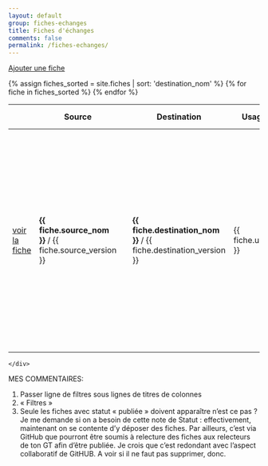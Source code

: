```yaml
---
layout: default
group: fiches-echanges
title: Fiches d'échanges
comments: false
permalink: /fiches-echanges/
---
```


<div class="container container-index">
  
  <div class="row">
    <div class="col-12">
      <p class="text-right"><a class="btn btn-secondary" href="/nouvelle-fiche-echange/" role="button"><i class="fa fa-plus" aria-hidden="true"></i> Ajouter une fiche</a></p>
    </div>
  </div>
  
  <div class="row">
    <div class="col-12">
      <table id="tablefilter" class="table">
        <thead>
          <tr>
            <th></th>
            <th>Source</th>
            <th></th>
            <th>Destination</th>
            <th>Usage-Métier</th>
            <th>Statut</th>
            <th>Mise à jour</th>
          </tr>
        </thead>
        <tbody>
          {% assign fiches_sorted = site.fiches | sort: 'destination_nom' %}
          {% for fiche in fiches_sorted %}
            <tr>
              <td><a class="btn btn-primary btn-sm" href="{{ fiche.url }}" role="button"><i class="fa fa-file-text-o" aria-hidden="true"></i> voir la fiche</a></td>              
              <td><strong>{{ fiche.source_nom }}</strong> / {{ fiche.source_version }}</td>
              <td><i class="fa fa-arrow-right" aria-hidden="true"></i></td>
              <td><strong>{{ fiche.destination_nom }}</strong> / {{ fiche.destination_version }}</td>
              <td>{{ fiche.usage_metier }}</td>
              <td>
                {% if fiche.statut == 'publiée' %}
                  <span class="badge badge-success"><i class="fa fa-check-circle-o" aria-hidden="true"></i> {{ fiche.statut }}</span>
                {% endif %}
                {% if fiche.statut == 'relecture' %}
                  <span class="badge badge-info"><i class="fa fa-eye" aria-hidden="true"></i> {{ fiche.statut }}</span>
                {% endif %}
                {% if fiche.statut == 'brouillon' %}
                  <span class="badge badge-warning"><i class="fa fa-pencil" aria-hidden="true"></i> {{ fiche.statut }}</span>
                {% endif %}
              </td>
              <td><i class="fa fa-clock-o" aria-hidden="true"></i> {{ fiche.maj }}</td>
            </tr>
          {% endfor %}
        </tbody>
      </table>
      
    </div>
  </div>
    
</div>


MES COMMENTAIRES:
1.	Passer ligne de filtres sous lignes de titres de colonnes
2.	« Filtres »
3.	Seule les fiches avec statut « publiée » doivent apparaître n’est ce pas ? Je me demande si on a besoin de cette note de Statut : effectivement, maintenant on se contente d’y déposer des fiches. Par ailleurs, c’est via GitHub que pourront être soumis à relecture des fiches aux relecteurs de ton GT afin d’être publiée. Je crois que c’est redondant avec l’aspect collaboratif de GitHUB. A voir si il ne faut pas supprimer, donc.

